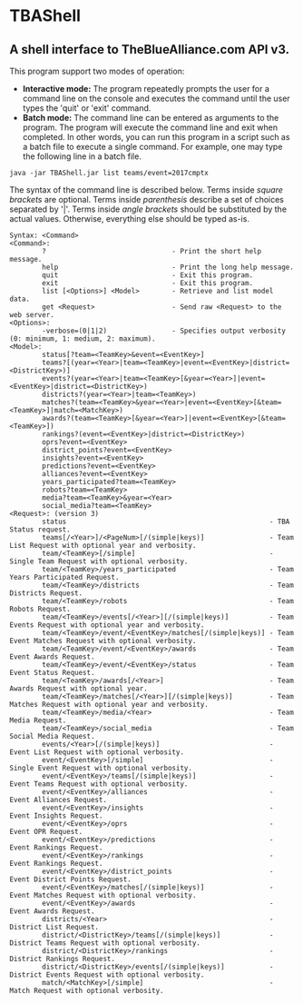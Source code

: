 # TBAShell
## A shell interface to TheBlueAlliance.com API v3.

This program support two modes of operation:
- **Interactive mode:** The program repeatedly prompts the user for a command line on the console and executes the command until the user types the 'quit' or 'exit' command.
- **Batch mode:** The command line can be entered as arguments to the program. The program will execute the command line and exit when completed. In other words, you can run this program in a script such as a batch file to execute a single command. For example, one may type the following line in a batch file.
```
java -jar TBAShell.jar list teams/event=2017cmptx
```
The syntax of the command line is described below. Terms inside _square brackets_ are optional. Terms inside _parenthesis_ describe a set of choices separated by '|'. Terms inside _angle brackets_ should be substituted by the actual values. Otherwise, everything else should be typed as-is.
```
Syntax: <Command>
<Command>:
        ?                               - Print the short help message.
        help                            - Print the long help message.
        quit                            - Exit this program.
        exit                            - Exit this program.
        list [<Options>] <Model>        - Retrieve and list model data.
        get <Request>                   - Send raw <Request> to the web server.
<Options>:
        -verbose=(0|1|2)                - Specifies output verbosity (0: minimum, 1: medium, 2: maximum).
<Model>:
        status[?team=<TeamKey>&event=<EventKey>]
        teams?[(year=<Year>|team=<TeamKey>|event=<EventKey>|district=<DistrictKey>)]
        events?(year=<Year>|team=<TeamKey>[&year=<Year>]|event=<EventKey>|district=<DistrictKey>)
        districts?(year=<Year>|team=<TeamKey>)
        matches?(team=<TeamKey>&year=<Year>|event=<EventKey>[&team=<TeamKey>]|match=<MatchKey>)
        awards?(team=<TeamKey>[&year=<Year>]|event=<EventKey>[&team=<TeamKey>])
        rankings?(event=<EventKey>|district=<DistrictKey>)
        oprs?event=<EventKey>
        district_points?event=<EventKey>
        insights?event=<EventKey>
        predictions?event=<EventKey>
        alliances?event=<EventKey>
        years_participated?team=<TeamKey>
        robots?team=<TeamKey>
        media?team=<TeamKey>&year=<Year>
        social_media?team=<TeamKey>
<Request>: (version 3)
        status                                                  - TBA Status request.
        teams[/<Year>]/<PageNum>[/(simple|keys)]                - Team List Request with optional year and verbosity.
        team/<TeamKey>[/simple]                                 - Single Team Request with optional verbosity.
        team/<TeamKey>/years_participated                       - Team Years Participated Request.
        team/<TeamKey>/districts                                - Team Districts Request.
        team/<TeamKey>/robots                                   - Team Robots Request.
        team/<TeamKey>/events[/<Year>][/(simple|keys)]          - Team Events Request with optional year and verbosity.
        team/<TeamKey>/event/<EventKey>/matches[/(simple|keys)] - Team Event Matches Request with optional verbosity.
        team/<TeamKey>/event/<EventKey>/awards                  - Team Event Awards Request.
        team/<TeamKey>/event/<EventKey>/status                  - Team Event Status Request.
        team/<TeamKey>/awards[/<Year>]                          - Team Awards Request with optional year.
        team/<TeamKey>/matches[/<Year>][/(simple|keys)]         - Team Matches Request with optional year and verbosity.
        team/<TeamKey>/media/<Year>                             - Team Media Request.
        team/<TeamKey>/social_media                             - Team Social Media Request.
        events/<Year>[/(simple|keys)]                           - Event List Request with optional verbosity.
        event/<EventKey>[/simple]                               - Single Event Request with optional verbosity.
        event/<EventKey>/teams[/(simple|keys)]                  - Event Teams Request with optional verbosity.
        event/<EventKey>/alliances                              - Event Alliances Request.
        event/<EventKey>/insights                               - Event Insights Request.
        event/<EventKey>/oprs                                   - Event OPR Request.
        event/<EventKey>/predictions                            - Event Rankings Request.
        event/<EventKey>/rankings                               - Event Rankings Request.
        event/<EventKey>/district_points                        - Event District Points Request.
        event/<EventKey>/matches[/(simple|keys)]                - Event Matches Request with optional verbosity.
        event/<EventKey>/awards                                 - Event Awards Request.
        districts/<Year>                                        - District List Request.
        district/<DistrictKey>/teams[/(simple|keys)]            - District Teams Request with optional verbosity.
        district/<DistrictKey>/rankings                         - District Rankings Request.
        district/<DistrictKey>/events[/(simple|keys)]           - District Events Request with optional verbosity.
        match/<MatchKey>[/simple]                               - Match Request with optional verbosity.
```

